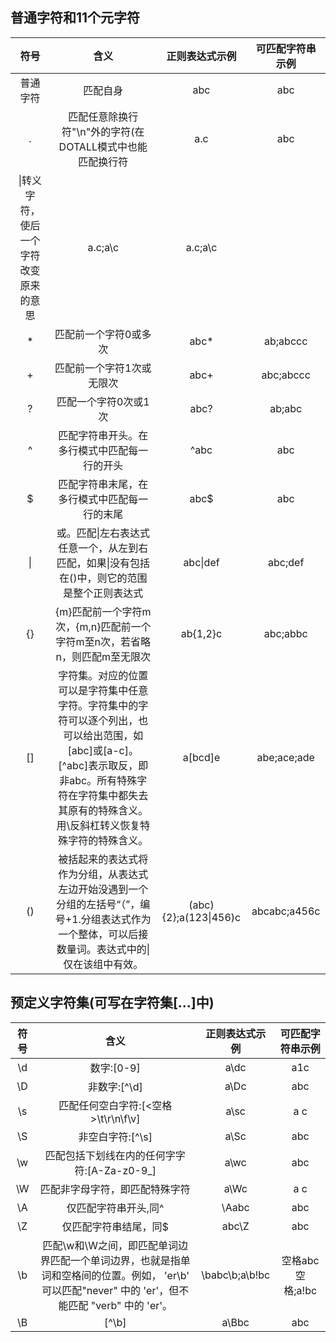 
## 普通字符和11个元字符

|符号|含义|正则表达式示例|可匹配字符串示例|
|:--:|:-:|:-----------:|:------------:|
|普通字符|匹配自身|abc|abc|
|.|匹配任意除换行符"\n"外的字符(在DOTALL模式中也能匹配换行符|a.c|abc|
|\\|转义字符，使后一个字符改变原来的意思|a\.c;a\\c|a.c;a\\c|
|\*|匹配前一个字符0或多次|abc\*|ab;abccc|
|+|匹配前一个字符1次或无限次|abc+|abc;abccc|
|?|匹配一个字符0次或1次|abc?|ab;abc|
|^|匹配字符串开头。在多行模式中匹配每一行的开头|^abc|abc|
|$|匹配字符串末尾，在多行模式中匹配每一行的末尾|abc$|abc|
|\||或。匹配\|左右表达式任意一个，从左到右匹配，如果\|没有包括在()中，则它的范围是整个正则表达式|abc\|def|abc;def|
|\{\}|{m}匹配前一个字符m次，{m,n}匹配前一个字符m至n次，若省略n，则匹配m至无限次|ab{1,2}c|abc;abbc|
|\[\]|字符集。对应的位置可以是字符集中任意字符。字符集中的字符可以逐个列出，也可以给出范围，如[abc]或[a-c]。[^abc]表示取反，即非abc。所有特殊字符在字符集中都失去其原有的特殊含义。用\反斜杠转义恢复特殊字符的特殊含义。|a[bcd]e|abe;ace;ade|
|()|被括起来的表达式将作为分组，从表达式左边开始没遇到一个分组的左括号“（”，编号+1.分组表达式作为一个整体，可以后接数量词。表达式中的\|仅在该组中有效。|(abc){2};a(123\|456)c|abcabc;a456c|

## 预定义字符集(可写在字符集[...]中)

|符号|含义|正则表达式示例|可匹配字符串示例|
|:--:|:--:|:----------:|:-------------:|
|\d|数字:[0-9]|a\dc|a1c|
|\D|非数字:[^\d]|a\Dc|abc|
|\s|匹配任何空白字符:[<空格>\t\r\n\f\v]|a\sc|a c|
|\S|非空白字符:[^\s]|a\Sc|abc|
|\w|匹配包括下划线在内的任何字字符:[A-Za-z0-9_]|a\wc|abc|
|\W|匹配非字母字符，即匹配特殊字符|a\Wc|a c|
|\A|仅匹配字符串开头,同^|\Aabc|abc|
|\Z|仅匹配字符串结尾，同$|abc\Z|abc|
|\b|匹配\w和\W之间，即匹配单词边界匹配一个单词边界，也就是指单词和空格间的位置。例如， 'er\b' 可以匹配"never" 中的 'er'，但不能匹配 "verb" 中的 'er'。|\babc\b;a\b!bc|空格abc空格;a!bc|
|\B|[^\b]|a\Bbc|abc|
